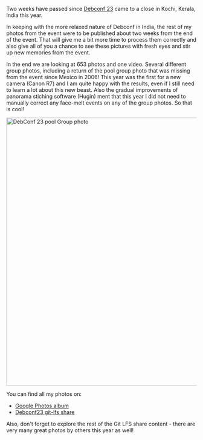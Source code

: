 <!--
.. title: Debconf 23 photos all
.. slug: debconf23-photos
.. date: 2023-10-02 08:00:00 UTC
.. tags: Debian-planet,Ubuntu.lv-planet,blog,travel,debian,photo
.. category:
.. link:
.. description:
.. type: text
-->

Two weeks have passed since [Debconf 23](https://debconf23.debconf.org/) came to a close in Kochi, Kerala, India this year.

In keeping with the more relaxed nature of Debconf in India, the rest of my photos from the event were to
be published about two weeks from the end of the event. That will give me a bit more time to process them
correctly and also give all of you a chance to see these pictures with fresh eyes and stir up new
memories from the event.

In the end we are looking at 653 photos and one video. Several different group photos, including a return
of the pool group photo that was missing from the event since Mexico in 2006! This year was the first for
a new camera (Canon R7) and I am quite happy with the results, even if I still need to learn a lot about
this new beast. Also the gradual improvements of panorama stiching software (Hugin) ment that this year
I did not need to manually correct any face-melt events on any of the group photos. So that is cool!


<img src="https://salsa.debian.org/debconf-team/public/share/debconf23/-/raw/main/photos/aigarius/IMG_3884_debian.jpg?inline=false" alt="DebConf 23 pool Group photo" width="1064" height="709">

You can find all my photos on:

* [Google Photos album](https://photos.app.goo.gl/UW6zPQLNctsmkFHM9)
* [Debconf23 git-lfs share](https://salsa.debian.org/debconf-team/public/share/debconf23/-/tree/main/photos/aigarius)

Also, don't forget to explore the rest of the Git LFS share content - there are very many great photos
by others this year as well!
